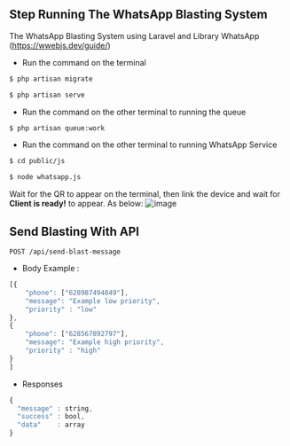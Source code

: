 ## Step Running The WhatsApp Blasting System

The WhatsApp Blasting System using Laravel and Library WhatsApp (https://wwebjs.dev/guide/)

- Run the command on the terminal
```bash
$ php artisan migrate
```
```bash
$ php artisan serve
```

- Run the command on the other terminal to running the queue
```bash
$ php artisan queue:work
```

- Run the command on the other terminal to running WhatsApp Service
```bash
$ cd public/js
```
```bash
$ node whatsapp.js
```
Wait for the QR to appear on the terminal, then link the device and wait for **Client is ready!** to appear. As below:
![image](https://github.com/nuraeni28/inside-app/assets/68740508/b987c6d4-93ee-4ec3-8a22-7f7608b3e90a)


## Send Blasting With API 

```http
POST /api/send-blast-message
```
- Body
Example :
```javascript
[{
    "phone": ["628987494849"],
    "message": "Example low priority",
    "priority" : "low"
},
{
    "phone": ["628567892797"],
    "message": "Example high priority",
    "priority" : "high"
}
]

```

- Responses
```javascript
{
  "message" : string,
  "success" : bool,
  "data"    : array
}
```


